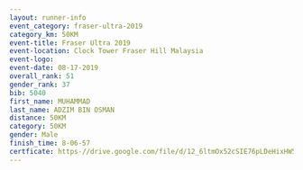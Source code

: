 ```yaml
---
layout: runner-info 
event_category: fraser-ultra-2019 
category_km: 50KM 
event-title: Fraser Ultra 2019 
event-location: Clock Tower Fraser Hill Malaysia 
event-logo: 
event-date: 08-17-2019 
overall_rank: 51
gender_rank: 37
bib: 5040
first_name: MUHAMMAD
last_name: ADZIM BIN OSMAN
distance: 50KM
category: 50KM
gender: Male
finish_time: 8-06-57
certficate: https-//drive.google.com/file/d/12_6ltmOx52cSIE76pLDeHixHW5Kxhi0h/view?usp=sharing
---
```

